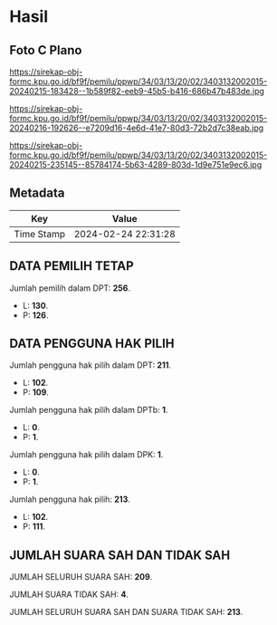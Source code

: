 # Hasil

## Foto C Plano

https://sirekap-obj-formc.kpu.go.id/bf9f/pemilu/ppwp/34/03/13/20/02/3403132002015-20240215-183428--1b589f82-eeb9-45b5-b416-686b47b483de.jpg

https://sirekap-obj-formc.kpu.go.id/bf9f/pemilu/ppwp/34/03/13/20/02/3403132002015-20240216-192626--e7209d16-4e6d-41e7-80d3-72b2d7c38eab.jpg

https://sirekap-obj-formc.kpu.go.id/bf9f/pemilu/ppwp/34/03/13/20/02/3403132002015-20240215-235145--85784174-5b63-4289-803d-1d9e751e9ec6.jpg


## Metadata

| Key        | Value               |
| ---------- | ------------------- |
| Time Stamp | 2024-02-24 22:31:28 |


## DATA PEMILIH TETAP

Jumlah pemilih dalam DPT: **256**.
 * L: **130**.
 * P: **126**.

## DATA PENGGUNA HAK PILIH

Jumlah pengguna hak pilih dalam DPT: **211**.
 * L: **102**.
 * P: **109**.

Jumlah pengguna hak pilih dalam DPTb: **1**.
 * L: **0**.
 * P: **1**.

Jumlah pengguna hak pilih dalam DPK: **1**.
 * L: **0**.
 * P: **1**.

Jumlah pengguna hak pilih: **213**.
 * L: **102**.
 * P: **111**.

## JUMLAH SUARA SAH DAN TIDAK SAH

JUMLAH SELURUH SUARA SAH: **209**.

JUMLAH SUARA TIDAK SAH: **4**.

JUMLAH SELURUH SUARA SAH DAN SUARA TIDAK SAH: **213**.


